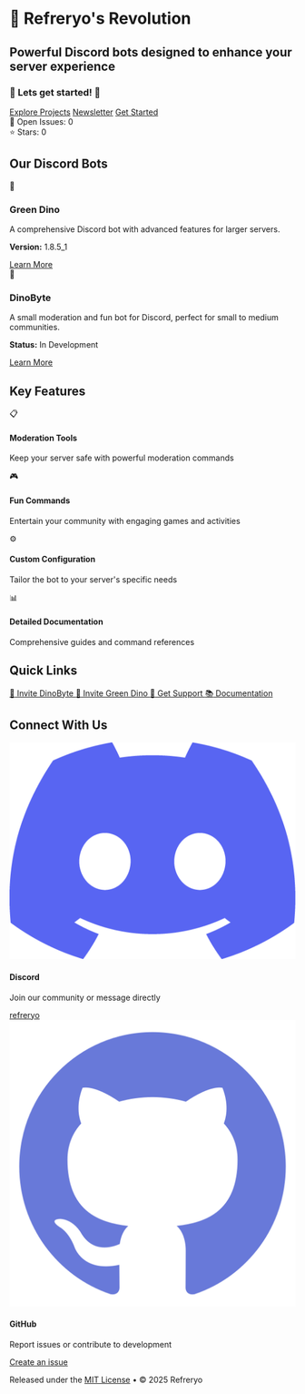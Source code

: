 # <span class="dino-emoji">🦖</span> Refreryo's Revolution

<div class="intro-section">
  <h2 class="intro-title">Powerful Discord bots designed to enhance your server experience</h2>
  <h3 class="title">🦕 Lets get started! 🦖</h3>
  <div class="intro-actions">
    <a href="projects/" class="action-button primary-action">Explore Projects</a>
    <a href="changelogs/greendino-changelog/" class="action-button primary-action">Newsletter</a>
    <a href="docs/getting-started/" class="action-button primary-action">Get Started</a>
  </div>
  
  <div class="github-stats">
    <div class="stats-badge">
      <span class="stats-icon">🐛</span>
      <span class="stats-label">Open Issues:</span>
      <span class="stats-count">0</span>
    </div>
    <div class="stats-badge">
      <span class="stats-icon">⭐</span>
      <span class="stats-label">Stars:</span>
      <span class="stats-count">0</span>
    </div>
  </div>
</div>

## Our Discord Bots

<div class="bots-showcase">
  <div class="bot-card left">
    <div class="bot-icon">🦖</div>
    <div class="bot-content">
      <h3>Green Dino</h3>
      <p>A comprehensive Discord bot with advanced features for larger servers.</p>
      <p><strong>Version:</strong> <span class="badge stable">1.8.5_1</span></p>
      <a href="projects/greendino/" class="bot-button">Learn More</a>
    </div>
  </div>
  
  <div class="bot-card right">
    <div class="bot-icon">🦕</div>
    <div class="bot-content">
      <h3>DinoByte</h3>
      <p>A small moderation and fun bot for Discord, perfect for small to medium communities.</p>
      <p><strong>Status:</strong> <span class="badge in-development">In Development</span></p>
      <a href="projects/dinobyte/" class="bot-button">Learn More</a>
    </div>
  </div>
</div>

## Key Features

<div class="features-grid-2x2">
  <div class="feature-box">
    <div class="feature-icon">📋</div>
    <h4>Moderation Tools</h4>
    <p>Keep your server safe with powerful moderation commands</p>
  </div>
  
  <div class="feature-box">
    <div class="feature-icon">🎮</div>
    <h4>Fun Commands</h4>
    <p>Entertain your community with engaging games and activities</p>
  </div>
  
  <div class="feature-box">
    <div class="feature-icon">⚙️</div>
    <h4>Custom Configuration</h4>
    <p>Tailor the bot to your server's specific needs</p>
  </div>
  
  <div class="feature-box">
    <div class="feature-icon">📊</div>
    <h4>Detailed Documentation</h4>
    <p>Comprehensive guides and command references</p>
  </div>
</div>

## Quick Links

<div class="quick-links">
  <a href="https://discord.com/oauth2/authorize?client_id=1358469975274295666" class="quick-link-button dinobyte">
    <span class="dino-emoji">🦕</span> Invite DinoByte
  </a>
  
  <a href="https://discord.com/oauth2/authorize?client_id=1346868529151873128" class="quick-link-button greendino">
    <span class="dino-emoji">🦖</span> Invite Green Dino
  </a>
  
  <a href="support/" class="quick-link-button support">
    <span>🛟</span> Get Support
  </a>
  
  <a href="docs/getting-started/" class="quick-link-button docs">
    <span>📚</span> Documentation
  </a>
</div>

## Connect With Us

<div class="contact-section">
  <div class="contact-card discord">
    <div class="contact-icon">
      <img src="assets/images/discord.png" alt="Discord" class="contact-image">
    </div>
    <div class="contact-info">
      <h4>Discord</h4>
      <p>Join our community or message directly</p>
      <a href="https://discord.gg/JA8VnRttNU" class="contact-link">refreryo</a>
    </div>
  </div>
  
  <div class="contact-card github">
    <div class="contact-icon">
      <img src="assets/images/github.png" alt="GitHub" class="contact-image">
    </div>
    <div class="contact-info">
      <h4>GitHub</h4>
      <p>Report issues or contribute to development</p>
      <a href="https://github.com/Refreryo/refreryo-revolution/issues" class="contact-link">Create an issue</a>
    </div>
  </div>
</div>

<div class="footer-note">
  <p>Released under the <a href="license/">MIT License</a> • © 2025 Refreryo</p>
</div>